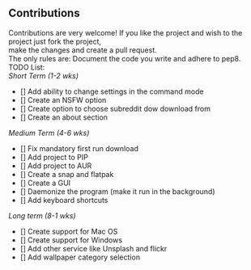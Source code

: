 ## Contributions 
Contributions are very welcome! If you like the project and wish to the project just fork the project,  
make the changes and create a pull request.  
The only rules are: Document the code you write and adhere to pep8.  
TODO List:  
_Short Term (1-2 wks)_  
- [] Add ability to change settings in the command mode
- [] Create an NSFW option
- [] Create option to choose subreddit dow download from
- [] Create an about section  

_Medium Term (4-6 wks)_
- [] Fix mandatory first run download
- [] Add project to PIP
- [] Add project to AUR
- [] Create a snap and flatpak
- [] Create a GUI
- [] Daemonize the program (make it run in the background)
- [] Add keyboard shortcuts 
 
_Long term (8-1 wks)_   
- [] Create support for Mac OS  
- [] Create support for Windows  
- [] Add other service like Unsplash and flickr  
- [] Add wallpaper category selection  